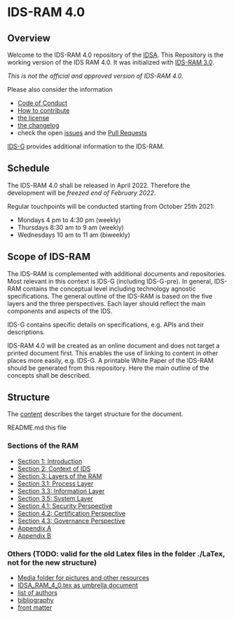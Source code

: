 # IDS-RAM 4.0

## Overview

Welcome to the IDS-RAM 4.0 repository of the [IDSA](../../../idsa). This Repository is the working version of the IDS RAM 4.0. It was initialized with [IDS-RAM 3.0](https://internationaldataspaces.org/download/16630/).

*This is not the official and approved version of IDS-RAM 4.0.*

Please also consider the information
- [Code of Conduct](./CODE_OF_CONDUCT.md)
- [How to contribute](./CONTRIBUTING.md)
- [the license](./LICENSE.md)
- [the changelog](./CHANGELOG.md)
- check the open [issues](https://github.com/International-Data-Spaces-Association/IDS-RAM_4_0/issues) and the [Pull Requests](https://github.com/International-Data-Spaces-Association/IDS-RAM_4_0/pulls)

[IDS-G](https://github.com/International-Data-Spaces-Association/IDS-G) provides additional information to the IDS-RAM.

## Schedule
The IDS-RAM 4.0 shall be released in April 2022. Therefore the development will be *freezed end of February 2022*.

Regular touchpoints will be conducted starting from October 25th 2021:
- Mondays 4 pm to 4:30 pm (weekly)
- Thursdays 8:30 am to 9 am (weekly)
- Wednesdays 10 am to 11 am (biweekly)

## Scope of IDS-RAM

The IDS-RAM is complemented with additional documents and repositories. Most relevant in this context is IDS-G (including IDS-G-pre).
In general, IDS-RAM contains the conceptual level including technology agnostic specifications.
The general outline of the IDS-RAM is based on the five layers and the three perspectives. Each
layer should reflect the main components and aspects of the IDS.

IDS-G contains specific details on specifications, e.g. APIs and their descriptions.

IDS-RAM 4.0 will be created as an online document and does not target a printed document first. This enables the use
of linking to content in other places more easily, e.g. IDS-G. A printable White Paper of the IDS-RAM should be generated
from this repository. Here the main outline of the concepts shall be described.


## Structure

The [content](./content.md) describes the target structure for the document.

README.md this file

### Sections of the RAM
- [Section 1: Introduction](./section1_introduction.tex)
- [Section 2: Context of IDS](./section2_context_of_ids.tex)
- [Section 3: Layers of the RAM ](./section3_layers_of_RAM.tex)
- [Section 3.1: Process Layer](./section3_1_process_layer.tex)
- [Section 3.3: Information Layer](./section3_3_information_layer.tex)
- [Section 3.5: System Layer](./section3_5_system_layer.tex)
- [Section 4.1: Security Perspective](./section4_1_security_perspective.tex)
- [Section 4.2: Certification Perspective](./section4_2_certification_perspective.tex)
- [Section 4.3: Governance Perspective](./section4_3_governance_perspective.tex)
- [Appendix A](./appendix_a_glossary.tex)
- [Appendix B](./appendix_b_profiles.tex)


### Others (TODO: valid for the old Latex files in the folder ./LaTex, not for the new structure)
- [Media folder for pictures and other resources](./media)
- [IDSA_RAM_4_0.tex as umbrella document](./LaTex/IDSA_RAM_4_0.tex)
- [list of authors](./LaTex/authors_contributors.tex)
- [bibliography](./LaTex/bibliography.bib)
- [front matter](./LaTex/editor_contributing_projects.tex)

